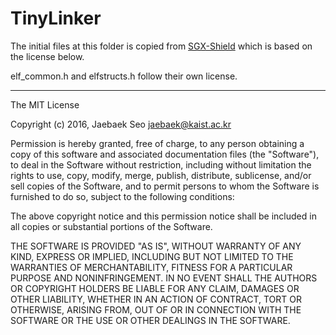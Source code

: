 # TinyLinker

The initial files at this folder is copied from [SGX-Shield](https://github.com/jaebaek/SGX-Shield)
which is based on the license below.

elf\_common.h and elfstructs.h follow their own license.

----

The MIT License

Copyright (c) 2016, Jaebaek Seo <jaebaek@kaist.ac.kr>

Permission is hereby granted, free of charge, to any person obtaining a copy of this software and associated documentation files (the "Software"), to deal in the Software without restriction, including without limitation the rights to use, copy, modify, merge, publish, distribute, sublicense, and/or sell copies of the Software, and to permit persons to whom the Software is furnished to do so, subject to the following conditions:

The above copyright notice and this permission notice shall be included in all copies or substantial portions of the Software.

THE SOFTWARE IS PROVIDED "AS IS", WITHOUT WARRANTY OF ANY KIND, EXPRESS OR IMPLIED, INCLUDING BUT NOT LIMITED TO THE WARRANTIES OF MERCHANTABILITY, FITNESS FOR A PARTICULAR PURPOSE AND NONINFRINGEMENT. IN NO EVENT SHALL THE AUTHORS OR COPYRIGHT HOLDERS BE LIABLE FOR ANY CLAIM, DAMAGES OR OTHER LIABILITY, WHETHER IN AN ACTION OF CONTRACT, TORT OR OTHERWISE, ARISING FROM, OUT OF OR IN CONNECTION WITH THE SOFTWARE OR THE USE OR OTHER DEALINGS IN THE SOFTWARE.
